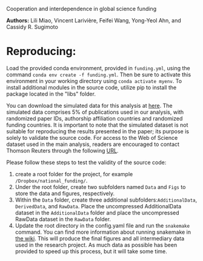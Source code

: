 Cooperation and interdependence in global science funding

**Authors:** Lili Miao, Vincent Larivière, Feifei Wang, Yong-Yeol Ahn, and Cassidy R. Sugimoto

# Reproducing:

Load the provided conda environment, provided in `funding.yml`, using the command `conda env create -f funding.yml`. Then be sure to activate this environment in your working directory using `conda activate myenv`. To install additional modules in the source code, utilize pip to install the package located in the "libs" folder.


You can download the simulated data for this analysis at [here](https://figshare.com/articles/dataset/Cooperation_and_interdependence_in_global_science_funding/25270075). The simulated data comprises 5% of publications used in our analysis, with randomized paper IDs, authorship affiliation countries and randomized funding countries. It is important to note that the simulated dataset is not suitable for reproducing the results presented in the paper; its purpose is solely to validate the source code. For access to the Web of Science dataset used in the main analysis, readers are encouraged to contact Thomson Reuters through the following [URL](http://thomsonreuters.com/en/products-services/scholarly-scientific-research/scholarly-search-and-discovery/web-of-science.html).

Please follow these steps to test the validity of the source code:
1. create a root folder for the project, for example `/Dropbox/national_funding/`.
2. Under the root folder, create two subfolders named `Data` and `Figs` to store the data and figures, respectively.
3. Within the `Data` folder, create three additional subfolders:`AdditionalData`, `DerivedData`, and `RawData`. Place the uncompressed AdditionalData dataset in the `AdditionalData` folder and place the uncompressed RawData dataset in the `RawData` folder.
4. Update the root directory in the config.yaml file and run the `snakemake` command. You can find more information about running snakemake in [the wiki](https://github.com/murrayds/sci-mobility-emb/wiki/Snakemake). This will produce the final figures and all intermediary data used in the research project. As much data as possible has been provided to speed up this process, but it will take some time.
